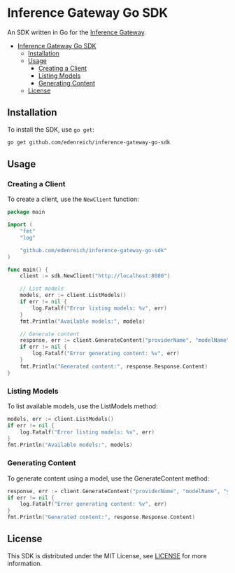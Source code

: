 # Inference Gateway Go SDK

An SDK written in Go for the [Inference Gateway](https://github.com/edenreich/inference-gateway).

- [Inference Gateway Go SDK](#inference-gateway-go-sdk)
  - [Installation](#installation)
  - [Usage](#usage)
    - [Creating a Client](#creating-a-client)
    - [Listing Models](#listing-models)
    - [Generating Content](#generating-content)
  - [License](#license)

## Installation

To install the SDK, use `go get`:

```sh
go get github.com/edenreich/inference-gateway-go-sdk
```

## Usage

### Creating a Client

To create a client, use the `NewClient` function:

```go
package main

import (
    "fmt"
    "log"

    "github.com/edenreich/inference-gateway-go-sdk"
)

func main() {
    client := sdk.NewClient("http://localhost:8080")

    // List models
    models, err := client.ListModels()
    if err != nil {
        log.Fatalf("Error listing models: %v", err)
    }
    fmt.Println("Available models:", models)

    // Generate content
    response, err := client.GenerateContent("providerName", "modelName", "your prompt here")
    if err != nil {
        log.Fatalf("Error generating content: %v", err)
    }
    fmt.Println("Generated content:", response.Response.Content)
}
```

### Listing Models

To list available models, use the ListModels method:

```go
models, err := client.ListModels()
if err != nil {
    log.Fatalf("Error listing models: %v", err)
}
fmt.Println("Available models:", models)
```

### Generating Content

To generate content using a model, use the GenerateContent method:

```go
response, err := client.GenerateContent("providerName", "modelName", "your prompt here")
if err != nil {
    log.Fatalf("Error generating content: %v", err)
}
fmt.Println("Generated content:", response.Response.Content)
```

## License

This SDK is distributed under the MIT License, see [LICENSE](LICENSE) for more information.

